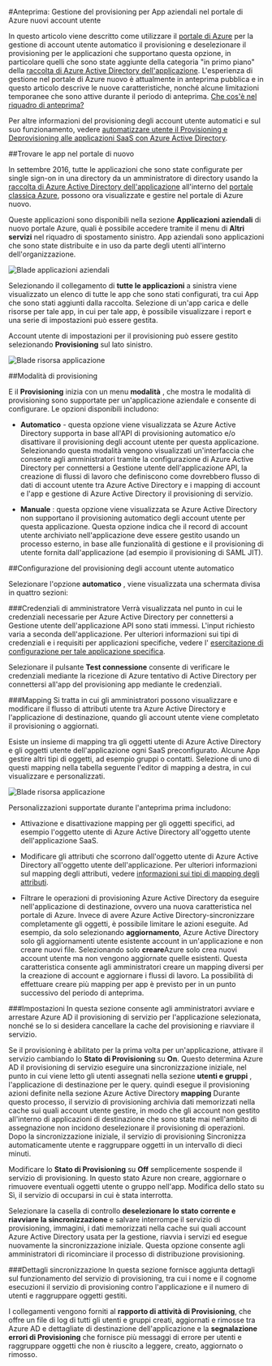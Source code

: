 <properties
    pageTitle="Provisioning gestione App aziendali nell'anteprima di Azure Active Directory dell'utente | Microsoft Azure"
    description="Informazioni su come gestire il provisioning di account utente per App aziendali utilizzando l'anteprima di Azure Active Directory"
    services="active-directory"
    documentationCenter=""
    authors="asmalser"
    manager="femila"
    editor=""/>

<tags
    ms.service="active-directory"
    ms.devlang="na"
    ms.topic="article"
    ms.tgt_pltfrm="na"
    ms.workload="identity"
    ms.date="09/12/2016"
    ms.author="asmalser"/>

#<a name="preview-managing-user-account-provisioning-for-enterprise-apps-in-the-new-azure-portal"></a>Anteprima: Gestione del provisioning per App aziendali nel portale di Azure nuovi account utente

In questo articolo viene descritto come utilizzare il [portale di Azure](https://portal.azure.com) per la gestione di account utente automatico il provisioning e deselezionare il provisioning per le applicazioni che supportano questa opzione, in particolare quelli che sono state aggiunte della categoria "in primo piano" della [raccolta di Azure Active Directory dell'applicazione](active-directory-appssoaccess-whatis.md#get-started-with-the-azure-ad-application-gallery). L'esperienza di gestione nel portale di Azure nuovo è attualmente in anteprima pubblica e in questo articolo descrive le nuove caratteristiche, nonché alcune limitazioni temporanee che sono attive durante il periodo di anteprima. [Che cos'è nel riquadro di anteprima?](active-directory-preview-explainer.md)

Per altre informazioni del provisioning degli account utente automatici e sul suo funzionamento, vedere [automatizzare utente il Provisioning e Deprovisioning alle applicazioni SaaS con Azure Active Directory](active-directory-saas-app-provisioning.md).

##<a name="finding-your-apps-in-the-new-portal"></a>Trovare le app nel portale di nuovo

In settembre 2016, tutte le applicazioni che sono state configurate per single sign-on in una directory da un amministratore di directory usando la [raccolta di Azure Active Directory dell'applicazione](active-directory-appssoaccess-whatis.md#get-started-with-the-azure-ad-application-gallery) all'interno del [portale classica Azure](https://manage.windowsazure.com), possono ora visualizzate e gestire nel portale di Azure nuovo.

Queste applicazioni sono disponibili nella sezione **Applicazioni aziendali** di nuovo portale Azure, quali è possibile accedere tramite il menu di **Altri servizi** nel riquadro di spostamento sinistro. App aziendali sono applicazioni che sono state distribuite e in uso da parte degli utenti all'interno dell'organizzazione.

![Blade applicazioni aziendali][0]

Selezionando il collegamento di **tutte le applicazioni** a sinistra viene visualizzato un elenco di tutte le app che sono stati configurati, tra cui App che sono stati aggiunti dalla raccolta. Selezione di un'app carica e delle risorse per tale app, in cui per tale app, è possibile visualizzare i report e una serie di impostazioni può essere gestita.

Account utente di impostazioni per il provisioning può essere gestito selezionando **Provisioning** sul lato sinistro.

![Blade risorsa applicazione][1]


##<a name="provisioning-modes"></a>Modalità di provisioning

E il **Provisioning** inizia con un menu **modalità** , che mostra le modalità di provisioning sono supportate per un'applicazione aziendale e consente di configurare. Le opzioni disponibili includono:

* **Automatico** - questa opzione viene visualizzata se Azure Active Directory supporta in base all'API di provisioning automatico e/o disattivare il provisioning degli account utente per questa applicazione. Selezionando questa modalità vengono visualizzati un'interfaccia che consente agli amministratori tramite la configurazione di Azure Active Directory per connettersi a Gestione utente dell'applicazione API, la creazione di flussi di lavoro che definiscono come dovrebbero flusso di dati di account utente tra Azure Active Directory e i mapping di account e l'app e gestione di Azure Active Directory il provisioning di servizio.

* **Manuale** : questa opzione viene visualizzata se Azure Active Directory non supportano il provisioning automatico degli account utente per questa applicazione. Questa opzione indica che il record di account utente archiviato nell'applicazione deve essere gestito usando un processo esterno, in base alle funzionalità di gestione e il provisioning di utente fornita dall'applicazione (ad esempio il provisioning di SAML JIT).


##<a name="configuring-automatic-user-account-provisioning"></a>Configurazione del provisioning degli account utente automatico

Selezionare l'opzione **automatico** , viene visualizzata una schermata divisa in quattro sezioni:

###<a name="admin-credentials"></a>Credenziali di amministratore
Verrà visualizzata nel punto in cui le credenziali necessarie per Azure Active Directory per connettersi a Gestione utente dell'applicazione API sono stati immessi. L'input richiesto varia a seconda dell'applicazione. Per ulteriori informazioni sui tipi di credenziali e i requisiti per applicazioni specifiche, vedere l' [esercitazione di configurazione per tale applicazione specifica](active-directory-saas-app-provisioning.md#list-of-apps-that-support-automated-user-provisioning).

Selezionare il pulsante **Test connessione** consente di verificare le credenziali mediante la ricezione di Azure tentativo di Active Directory per connettersi all'app del provisioning app mediante le credenziali.

###<a name="mappings"></a>Mapping
Si tratta in cui gli amministratori possono visualizzare e modificare il flusso di attributi utente tra Azure Active Directory e l'applicazione di destinazione, quando gli account utente viene completato il provisioning o aggiornati.

Esiste un insieme di mapping tra gli oggetti utente di Azure Active Directory e gli oggetti utente dell'applicazione ogni SaaS preconfigurato. Alcune App gestire altri tipi di oggetti, ad esempio gruppi o contatti. Selezione di uno di questi mapping nella tabella seguente l'editor di mapping a destra, in cui visualizzare e personalizzati.

![Blade risorsa applicazione][2]

Personalizzazioni supportate durante l'anteprima prima includono:

* Attivazione e disattivazione mapping per gli oggetti specifici, ad esempio l'oggetto utente di Azure Active Directory all'oggetto utente dell'applicazione SaaS.

* Modificare gli attributi che scorrono dall'oggetto utente di Azure Active Directory all'oggetto utente dell'applicazione. Per ulteriori informazioni sul mapping degli attributi, vedere [informazioni sui tipi di mapping degli attributi](active-directory-saas-customizing-attribute-mappings.md#understanding-attribute-mapping-types).

* Filtrare le operazioni di provisioning Azure Active Directory da eseguire nell'applicazione di destinazione, ovvero una nuova caratteristica nel portale di Azure. Invece di avere Azure Active Directory-sincronizzare completamente gli oggetti, è possibile limitare le azioni eseguite. Ad esempio, da solo selezionando **aggiornamento**, Azure Active Directory solo gli aggiornamenti utente esistente account in un'applicazione e non creare nuovi file. Selezionando solo **creare**Azure solo crea nuovi account utente ma non vengono aggiornate quelle esistenti. Questa caratteristica consente agli amministratori creare un mapping diversi per la creazione di account e aggiornare i flussi di lavoro. La possibilità di effettuare creare più mapping per app è previsto per in un punto successivo del periodo di anteprima.

###<a name="settings"></a>Impostazioni
In questa sezione consente agli amministratori avviare e arrestare Azure AD il provisioning di servizio per l'applicazione selezionata, nonché se lo si desidera cancellare la cache del provisioning e riavviare il servizio.

Se il provisioning è abilitato per la prima volta per un'applicazione, attivare il servizio cambiando lo **Stato di Provisioning** su **On**. Questo determina Azure AD il provisioning di servizio eseguire una sincronizzazione iniziale, nel punto in cui viene letto gli utenti assegnati nella sezione **utenti e gruppi** , l'applicazione di destinazione per le query. quindi esegue il provisioning azioni definite nella sezione Azure Active Directory **mapping** Durante questo processo, il servizio di provisioning archivia dati memorizzati nella cache sui quali account utente gestire, in modo che gli account non gestito all'interno di applicazioni di destinazione che sono state mai nell'ambito di assegnazione non incidono deselezionare il provisioning di operazioni. Dopo la sincronizzazione iniziale, il servizio di provisioning Sincronizza automaticamente utente e raggruppare oggetti in un intervallo di dieci minuti.

Modificare lo **Stato di Provisioning** su **Off** semplicemente sospende il servizio di provisioning. In questo stato Azure non creare, aggiornare o rimuovere eventuali oggetti utente o gruppo nell'app. Modifica dello stato su Sì, il servizio di occuparsi in cui è stata interrotta.

Selezionare la casella di controllo **deselezionare lo stato corrente e riavviare la sincronizzazione** e salvare interrompe il servizio di provisioning, immagini, i dati memorizzati nella cache sui quali account Azure Active Directory usata per la gestione, riavvia i servizi ed esegue nuovamente la sincronizzazione iniziale. Questa opzione consente agli amministratori di ricominciare il processo di distribuzione provisioning.

###<a name="synchronization-details"></a>Dettagli sincronizzazione
In questa sezione fornisce aggiunta dettagli sul funzionamento del servizio di provisioning, tra cui i nome e il cognome esecuzioni il servizio di provisioning contro l'applicazione e il numero di utenti e raggruppare oggetti gestiti.

I collegamenti vengono forniti al **rapporto di attività di Provisioning**, che offre un file di log di tutti gli utenti e gruppi creati, aggiornati e rimosse tra Azure AD e dettagliate di destinazione dell'applicazione e la **segnalazione errori di Provisioning** che fornisce più messaggi di errore per utenti e raggruppare oggetti che non è riuscito a leggere, creato, aggiornato o rimosso. 

[0]: ./media/active-directory-enterprise-apps-manage-provisioning/enterprise-apps-blade.PNG
[1]: ./media/active-directory-enterprise-apps-manage-provisioning/enterprise-apps-provisioning.PNG
[2]: ./media/active-directory-enterprise-apps-manage-provisioning/enterprise-apps-provisioning-mapping.PNG
